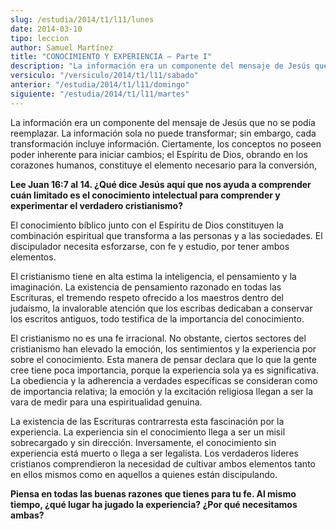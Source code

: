 ```yaml
---
slug: /estudia/2014/t1/l11/lunes
date: 2014-03-10
tipo: leccion
author: Samuel Martínez
title: "CONOCIMIENTO Y EXPERIENCIA – Parte I"
description: "La información era un componente del mensaje de Jesús que no se podía  reemplazar. La información sola no puede transformar; sin embargo, cada  transformación incluye información. Ciertamente, los conceptos no poseen poder  inherente para iniciar cambios;"
versiculo: "/versiculo/2014/t1/l11/sabado"
anterior: "/estudia/2014/t1/l11/domingo"
siguiente: "/estudia/2014/t1/l11/martes"
---
```


La información era un componente del mensaje de Jesús que no se podía reemplazar. La información sola no puede transformar; sin embargo, cada transformación incluye información. Ciertamente, los conceptos no poseen poder inherente para iniciar cambios; el Espíritu de Dios, obrando en los corazones humanos, constituye el elemento necesario para la conversión,

**Lee Juan 16:7 al 14. ¿Qué dice Jesús aquí que nos ayuda a comprender cuán limitado es el conocimiento intelectual para comprender y experimentar el verdadero cristianismo?**

El conocimiento bíblico junto con el Espíritu de Dios constituyen la combinación espiritual que transforma a las personas y a las sociedades. El discipulador necesita esforzarse, con fe y estudio, por tener ambos elementos.

El cristianismo tiene en alta estima la inteligencia, el pensamiento y la imaginación. La existencia de pensamiento razonado en todas las Escrituras, el tremendo respeto ofrecido a los maestros dentro del judaísmo, la invalorable atención que los escribas dedicaban a conservar los escritos antiguos, todo testifica de la importancia del conocimiento.

El cristianismo no es una fe irracional. No obstante, ciertos sectores del cristianismo han elevado la emoción, los sentimientos y la experiencia por sobre el conocimiento. Esta manera de pensar declara que lo que la gente cree tiene poca importancia, porque la experiencia sola ya es significativa. La obediencia y la adherencia a verdades específicas se consideran como de importancia relativa; la emoción y la excitación religiosa llegan a ser la vara de medir para una espiritualidad genuina.

La existencia de las Escrituras contrarresta esta fascinación por la experiencia. La experiencia sin el conocimiento llega a ser un misil sobrecargado y sin dirección. Inversamente, el conocimiento sin experiencia está muerto o llega a ser legalista. Los verdaderos líderes cristianos comprendieron la necesidad de cultivar ambos elementos tanto en ellos mismos como en aquellos a quienes están discipulando.

**Piensa en todas las buenas razones que tienes para tu fe. Al mismo tiempo, ¿qué lugar ha jugado la experiencia? ¿Por qué necesitamos ambas?**
